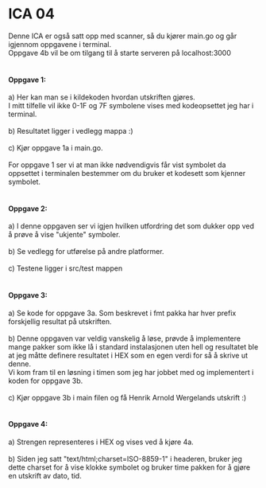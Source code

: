 # ICA 04
Denne ICA er også satt opp med scanner, så du kjører main.go og går igjennom oppgavene i terminal.
<br>
Oppgave 4b vil be om tilgang til å starte serveren på localhost:3000
<br>
<br>
#### Oppgave 1:
a) Her kan man se i kildekoden hvordan utskriften gjøres.<br>
I mitt tilfelle vil ikke 0-1F og 7F symbolene vises med kodeopsettet jeg har i terminal.
<br>
<br>
b) Resultatet ligger i vedlegg mappa :)
<br>
<br>
c) Kjør oppgave 1a i main.go.<br>
<br>
For oppgave 1 ser vi at man ikke nødvendigvis får vist symbolet da oppsettet i terminalen bestemmer om du bruker et kodesett som kjenner symbolet.
<br>
<br>
#### Oppgave 2:
a) I denne oppgaven ser vi igjen hvilken utfordring det som dukker opp ved å prøve å vise "ukjente" symboler.
<br>
<br>
b) Se vedlegg for utførelse på andre platformer.
<br>
<br>
c) Testene ligger i src/test mappen
<br>
<br>
#### Oppgave 3:
a) Se kode for oppgave 3a. Som beskrevet i fmt pakka har hver prefix forskjellig resultat på utskriften.
<br>
<br>
b) Denne oppgaven var veldig vanskelig å løse, prøvde å implementere mange pakker som ikke lå i standard instalasjonen uten hell og resultatet ble at jeg måtte definere resultatet i HEX som en egen verdi for så å skrive ut denne.<br>
Vi kom fram til en løsning i timen som jeg har jobbet med og implementert i koden for oppgave 3b.
<br>
<br>
c) Kjør oppgave 3b i main filen og få Henrik Arnold Wergelands utskrift :)
<br>
<br>
#### Oppgave 4:
a) Strengen representeres i HEX og vises ved å kjøre 4a.
<br>
<br>
b) Siden jeg satt "text/html;charset=ISO-8859-1" i headeren, bruker jeg dette charset for å vise klokke symbolet og bruker time pakken for å gjøre en utskrift av dato, tid.
